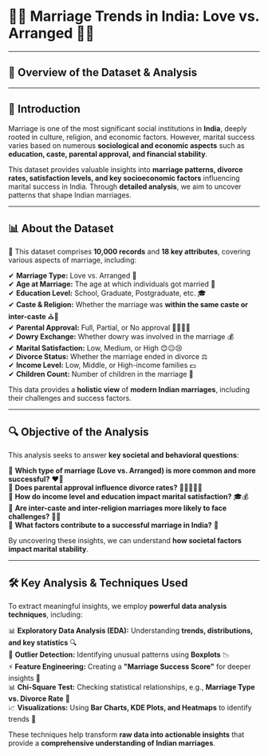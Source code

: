 # 💞💍 **Marriage Trends in India: Love vs. Arranged** 💑✨  

---

## 📌 **Overview of the Dataset & Analysis**  

---

## 📝 **Introduction**  
Marriage is one of the most significant social institutions in **India**, deeply rooted in culture, religion, and economic factors. However, marital success varies based on numerous **sociological and economic aspects** such as **education, caste, parental approval, and financial stability**.  

This dataset provides valuable insights into **marriage patterns, divorce rates, satisfaction levels, and key socioeconomic factors** influencing marital success in India. Through **detailed analysis**, we aim to uncover patterns that shape Indian marriages.  

---

## 📊 **About the Dataset**  
📌 This dataset comprises **10,000 records** and **18 key attributes**, covering various aspects of marriage, including:  

✔ **Marriage Type:** Love vs. Arranged 💑  
✔ **Age at Marriage:** The age at which individuals got married 📅  
✔ **Education Level:** School, Graduate, Postgraduate, etc. 🎓  
✔ **Caste & Religion:** Whether the marriage was **within the same caste or inter-caste** ⛪🕌  
✔ **Parental Approval:** Full, Partial, or No approval 👨‍👩‍👧‍👦  
✔ **Dowry Exchange:** Whether dowry was involved in the marriage 💰  
✔ **Marital Satisfaction:** Low, Medium, or High 😊😐😢  
✔ **Divorce Status:** Whether the marriage ended in divorce ⚖️  
✔ **Income Level:** Low, Middle, or High-income families 💵  
✔ **Children Count:** Number of children in the marriage 👶  

This data provides a **holistic view** of **modern Indian marriages**, including their challenges and success factors.  

---

## 🔍 **Objective of the Analysis**  
This analysis seeks to answer **key societal and behavioral questions**:  

📌 **Which type of marriage (Love vs. Arranged) is more common and more successful?** ❤️💍  
📌 **Does parental approval influence divorce rates?** 👨‍👩‍👦✅❌  
📌 **How do income level and education impact marital satisfaction?** 🎓💰  
📌 **Are inter-caste and inter-religion marriages more likely to face challenges?** 🏡🔄  
📌 **What factors contribute to a successful marriage in India?** 🎯  

By uncovering these insights, we can understand **how societal factors impact marital stability**.  

---

## 🛠️ **Key Analysis & Techniques Used**  
To extract meaningful insights, we employ **powerful data analysis techniques**, including:  

📊 **Exploratory Data Analysis (EDA):** Understanding **trends, distributions, and key statistics** 🔍  
📌 **Outlier Detection:** Identifying unusual patterns using **Boxplots** 📉  
⚡ **Feature Engineering:** Creating a **"Marriage Success Score"** for deeper insights 🎯  
📊 **Chi-Square Test:** Checking statistical relationships, e.g., **Marriage Type vs. Divorce Rate** 📏  
📈 **Visualizations:** Using **Bar Charts, KDE Plots, and Heatmaps** to identify trends 🎨  

These techniques help transform **raw data into actionable insights** that provide a **comprehensive understanding of Indian marriages**.  
